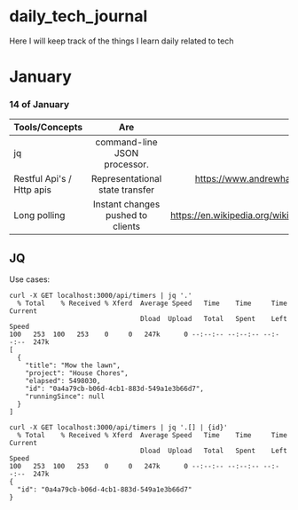 # daily_tech_journal
Here I will keep track of the things I learn daily related to tech

# January

### 14 of January

| Tools/Concepts        | Are           | Reference  |
| ------------- |:-------------:| -----:|
| jq     | command-line JSON processor. | https://stedolan.github.io/jq/ |
| Restful Api's / Http apis    | Representational state transfer | https://www.andrewhavens.com/posts/20/beginners-guide-to-creating-a-rest-api |
| Long polling    | Instant changes pushed to clients | https://en.wikipedia.org/wiki/Push_technology#Long_polling |



## JQ

Use cases:

```
curl -X GET localhost:3000/api/timers | jq '.'
  % Total    % Received % Xferd  Average Speed   Time    Time     Time  Current
                                 Dload  Upload   Total   Spent    Left  Speed
100   253  100   253    0     0   247k      0 --:--:-- --:--:-- --:--:--  247k
[
  {
    "title": "Mow the lawn",
    "project": "House Chores",
    "elapsed": 5498030,
    "id": "0a4a79cb-b06d-4cb1-883d-549a1e3b66d7",
    "runningSince": null
  }
]
```

```
curl -X GET localhost:3000/api/timers | jq '.[] | {id}'
  % Total    % Received % Xferd  Average Speed   Time    Time     Time  Current
                                 Dload  Upload   Total   Spent    Left  Speed
100   253  100   253    0     0   247k      0 --:--:-- --:--:-- --:--:--  247k
{
  "id": "0a4a79cb-b06d-4cb1-883d-549a1e3b66d7"
}
```
